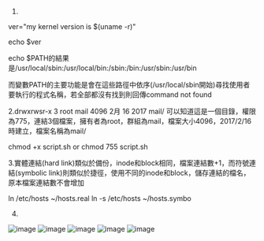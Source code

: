 1.

ver="my kernel version is $(uname -r)"

echo $ver

echo $PATH的結果是/usr/local/sbin:/usr/local/bin:/sbin:/bin:/usr/sbin:/usr/bin

而變數PATH的主要功能是會在這些路徑中依序(/usr/local/sbin開始)尋找使用者要執行的程式名稱，若全部都沒有找到則回傳command not found

2.drwxrwsr-x 3 root mail 4096 2月 16 2017 mail/ 可以知道這是一個目錄，權限為775，連結3個檔案，擁有者為root，群組為mail，檔案大小4096，2017/2/16時建立，檔案名稱為mail/

chmod +x script.sh  or  chmod 755 script.sh

3.實體連結(hard link)類似於備份，inode和block相同，檔案連結數+1，而符號連結(symbolic link)則類似於捷徑，使用不同的inode和block，儲存連結的檔名，原本檔案連結數不會增加

ln /etc/hosts ~/hosts.real
ln -s /etc/hosts ~/hosts.symbo

4.
![image](https://github.com/boolenboom/107-1-ntcu-linux/blob/midterm/ADT105136/001.PNG)
![image](https://github.com/boolenboom/107-1-ntcu-linux/blob/midterm/ADT105136/002.PNG)
![image](https://github.com/boolenboom/107-1-ntcu-linux/blob/midterm/ADT105136/003.PNG)
![image](https://github.com/boolenboom/107-1-ntcu-linux/blob/midterm/ADT105136/004.PNG)
![image](https://github.com/boolenboom/107-1-ntcu-linux/blob/midterm/ADT105136/005.PNG)
